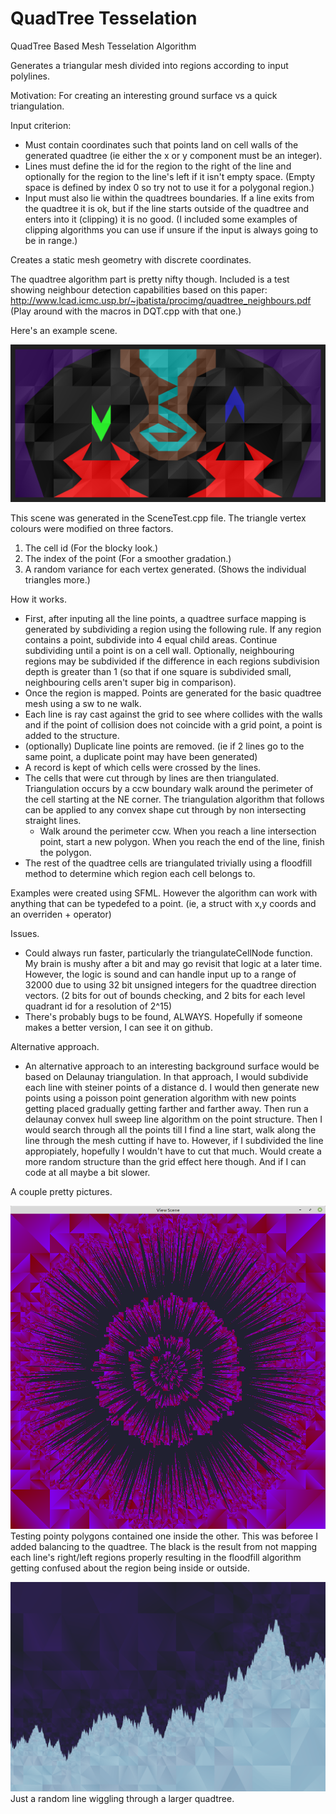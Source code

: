 # QuadTree Tesselation
QuadTree Based Mesh Tesselation Algorithm

Generates a triangular mesh divided into regions according to input polylines.

Motivation: For creating an interesting ground surface vs a quick triangulation.

Input criterion:
  * Must contain coordinates such that points land on cell walls of the generated quadtree (ie either the x or y component must be an integer).
  * Lines must define the id for the region to the right of the line and optionally for the region to the line's left if it isn't empty space. (Empty space is defined by index 0 so try not to use it for a polygonal region.)
  * Input must also lie within the quadtrees boundaries.  If a line exits from the quadtree it is ok, but if the line starts outside of the quadtree and enters into it (clipping) it is no good. (I included some examples of clipping algorithms you can use if unsure if the input is always going to be in range.)
  
 Creates a static mesh geometry with discrete coordinates.
 
 The quadtree algorithm part is pretty nifty though.  Included is a test showing neighbour detection capabilities based on this paper: http://www.lcad.icmc.usp.br/~jbatista/procimg/quadtree_neighbours.pdf  (Play around with the macros in DQT.cpp with that one.)
 
Here's an example scene.

<img src=Pics/SceneTest.png></img>

This scene was generated in the SceneTest.cpp file.  The triangle vertex colours were modified on three factors.
1. The cell id (For the blocky look.)
2. The index of the point (For a smoother gradation.)
3. A random variance for each vertex generated.  (Shows the individual triangles more.)
  
How it works.
  * First, after inputing all the line points, a quadtree surface mapping is generated by subdividing a region using the following rule.  If any region contains a point, subdivide into 4 equal child areas.  Continue subdividing until a point is on a cell wall.  Optionally, neighbouring regions may be subdivided if the difference in each regions subdivision depth is greater than 1 (so that if one square is subdivided small, neighbouring cells aren't super big in comparison).
  * Once the region is mapped.  Points are generated for the basic quadtree mesh using a sw to ne walk.
  * Each line is ray cast against the grid to see where collides with the walls and if the point of collision does not coincide with a grid point, a point is added to the structure.
  * (optionally) Duplicate line points are removed.  (ie if 2 lines go to the same point, a duplicate point may have been generated)
  * A record is kept of which cells were crossed by the lines.
  * The cells that were cut through by lines are then triangulated.  Triangulation occurs by a ccw boundary walk around the perimeter of the cell starting at the NE corner.  The triangulation algorithm that follows can be applied to any convex shape cut through by non intersecting straight lines.
    * Walk around the perimeter ccw.  When you reach a line intersection point, start a new polygon.  When you reach the end of the line, finish the polygon.
  * The rest of the quadtree cells are triangulated trivially using a floodfill method to determine which region each cell belongs to.
  
  Examples were created using SFML.  However the algorithm can work with anything that can be typedefed to a point.  (ie, a struct with x,y coords and an overriden + operator)
  
Issues.
  * Could always run faster, particularly the triangulateCellNode function.  My brain is mushy after a bit and may go revisit that logic at a later time.  However, the logic is sound and can handle input up to a range of 32000 due to using 32 bit unsigned integers for the quadtree direction vectors.  (2 bits for out of bounds checking, and 2 bits for each level quadrant id for a resolution of 2^15)
  * There's probably bugs to be found, ALWAYS.  Hopefully if someone makes a better version, I can see it on github.

Alternative approach.
  * An alternative approach to an interesting background surface would be based on Delaunay triangulation.  In that approach, I would subdivide each line with steiner points of a distance d.  I would then generate new points using a poisson point generation algorithm with new points getting placed gradually getting farther and farther away.  Then run a delaunay convex hull sweep line algorithm on the point structure.  Then I would search through all the points till I find a line start, walk along the line through the mesh cutting if have to.  However, if I subdivided the line appropiately, hopefully I wouldn't have to cut that much.  Would create a more random structure than the grid effect here though.  And if I can code at all maybe a bit slower.

A couple pretty pictures.

<img src=Pics/PrettyAccident.png></img>
Testing pointy polygons contained one inside the other.  This was beforee I added balancing to the quadtree.  The black is the result from not mapping each line's right/left regions properly resulting in the floodfill algorithm getting confused about the region being inside or outside.

<img src=Pics/MountainScene.png></img>
Just a random line wiggling through a larger quadtree.
 

